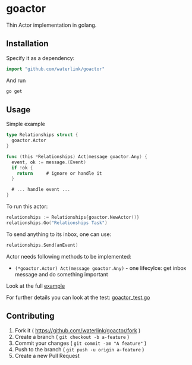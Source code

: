 # goactor

Thin Actor implementation in golang.

## Installation

Specify it as a dependency:

```go
import "github.com/waterlink/goactor"
```

And run

```bash
go get
```

## Usage

Simple example

```go
type Relationships struct {
  goactor.Actor
}

func (this *Relationships) Act(message goactor.Any) {
  event, ok := message.(Event)
  if !ok {
    return     # ignore or handle it
  }

  # ... handle event ...
}
```

To run this actor:

```go
relationships := Relationships{goactor.NewActor()}
relationships.Go("Relationships Task")
```

To send anything to its inbox, one can use:

```go
relationships.Send(anEvent)
```

Actor needs following methods to be implemented:

- `(*goactor.Actor) Act(message goactor.Any)` - one lifecylce: get inbox message and do something important

Look at the full [example](examples/example.go)

For further details you can look at the test: [goactor_test.go](goactor_test.go)

## Contributing

1. Fork it ( https://github.com/waterlink/goactor/fork )
2. Create a branch ( `git checkout -b a-feature` )
3. Commit your changes ( `git commit -am "A feature"` )
4. Push to the branch ( `git push -u origin a-feature` )
5. Create a new Pull Request

